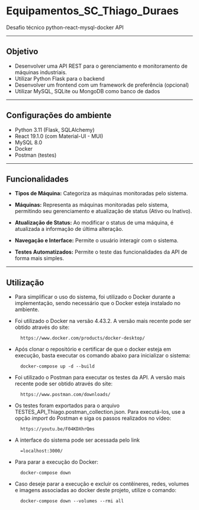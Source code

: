 # Equipamentos_SC_Thiago_Duraes

Desafio técnico python-react-mysql-docker API

---

## **Objetivo**

* Desenvolver uma API REST para o gerenciamento e monitoramento de máquinas industriais.
* Utilizar Python Flask para o backend
* Desenvolver um frontend com um framework de preferência (opcional)
* Utilizar MySQL, SQLite ou MongoDB como banco de dados

---

## **Configurações do ambiente**

* Python 3.11 (Flask, SQLAlchemy)
* React 19.1.0 (com Material-UI - MUI)
* MySQL 8.0
* Docker
* Postman (testes)

---

## **Funcionalidades**

* **Tipos de Máquina:** Categoriza as máquinas monitoradas pelo sistema.

* **Máquinas:** Representa as máquinas monitoradas pelo sistema, permitindo seu gerenciamento e atualização de status (Ativo ou Inativo).

* **Atualização de Status:** Ao modificar o status de uma máquina, é atualizada a informação de última alteração.

* **Navegação e Interface:** Permite o usuário interagir com o sistema.

* **Testes Automatizados:** Permite o teste das funcionalidades da API de forma mais simples.

---

## **Utilização**

* Para simplificar o uso do sistema, foi utilizado o Docker durante a implementação, sendo necessário que o Docker esteja instalado no ambiente.

* Foi utilizado o Docker na versão 4.43.2. A versão mais recente pode ser obtido através do site:

        https://www.docker.com/products/docker-desktop/

* Após clonar o repositório e certificar de que o docker esteja em execução, basta executar os comando abaixo para inicializar o sistema:

        docker-compose up -d --build

* Foi utilizado o Postman para executar os testes da API. A versão mais recente pode ser obtido através do site:

        https://www.postman.com/downloads/

* Os testes foram exportados para o arquivo TESTES_API_Thiago.postman_collection.json. Para executá-los, use a opção *import* do Postman e siga os passos realizados no vídeo:

        https://youtu.be/F04KDXhrQms

* A interface do sistema pode ser acessada pelo link

        =localhost:3000/

* Para parar a execução do Docker:
    
        docker-compose down

* Caso deseje parar a execução e excluir os contêineres, redes, volumes e imagens associadas ao docker deste projeto, utilize o comando:

        docker-compose down --volumes --rmi all
